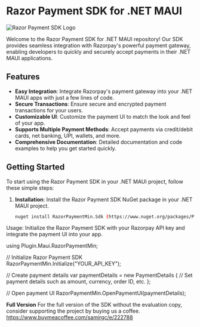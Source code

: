 # Razor Payment SDK for .NET MAUI

![Razor Payment SDK Logo](https://example.com/razor-payment-sdk-logo.png)

Welcome to the Razor Payment SDK for .NET MAUI repository! Our SDK provides seamless integration with Razorpay's powerful payment gateway, enabling developers to quickly and securely accept payments in their .NET MAUI applications.

## Features

- **Easy Integration**: Integrate Razorpay's payment gateway into your .NET MAUI apps with just a few lines of code.
- **Secure Transactions**: Ensure secure and encrypted payment transactions for your users.
- **Customizable UI**: Customize the payment UI to match the look and feel of your app.
- **Supports Multiple Payment Methods**: Accept payments via credit/debit cards, net banking, UPI, wallets, and more.
- **Comprehensive Documentation**: Detailed documentation and code examples to help you get started quickly.

## Getting Started

To start using the Razor Payment SDK in your .NET MAUI project, follow these simple steps:

1. **Installation**: Install the Razor Payment SDK NuGet package in your .NET MAUI project.
   ```sh
   nuget install RazorPaymentMin.Sdk (https://www.nuget.org/packages/Plugin.Maui.RazorPaymentMin)

Usage: Initialize the Razor Payment SDK with your Razorpay API key and integrate the payment UI into your app.

using Plugin.Maui.RazorPaymentMin;

// Initialize Razor Payment SDK
RazorPaymentMin.Initialize("YOUR_API_KEY");

// Create payment details
var paymentDetails = new PaymentDetails
{
    // Set payment details such as amount, currency, order ID, etc.
};

// Open payment UI
RazorPaymentMin.OpenPaymentUI(paymentDetails);


**Full Version**
For the full version of the SDK without the evaluation copy, consider supporting the project by buying us a coffee.
https://www.buymeacoffee.com/samirgc/e/222788